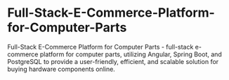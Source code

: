 # Full-Stack-E-Commerce-Platform-for-Computer-Parts
 Full-Stack E-Commerce Platform for Computer Parts - full-stack e-commerce platform for computer parts, utilizing Angular, Spring Boot, and PostgreSQL to provide a user-friendly, efficient, and scalable solution for buying hardware components online.
